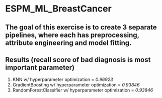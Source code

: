 # ESPM_ML_BreastCancer
## The goal of this exercise is to create 3 separate pipelines, where each has preprocessing, attribute engineering and model fitting.
## Results (recall score of bad diagnosis is most important parameter)
1. KNN w/ hyperparameter optimization = *0.96923*
2. GradientBoosting w/ hyperparameter optimization = *0.93846*
3. RandomForestClassifier w/ hyperparameter optimization = *0.93846*
